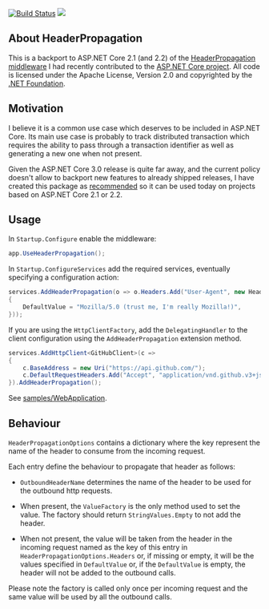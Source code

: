 [![Build Status](https://alefranz.visualstudio.com/HeaderPropagation/_apis/build/status/Build?branchName=master)](https://alefranz.visualstudio.com/HeaderPropagation/_build/latest?definitionId=3&branchName=master) [![](https://img.shields.io/nuget/v/HeaderPropagation.svg)](https://www.nuget.org/packages/HeaderPropagation/)

## About HeaderPropagation

This is a backport to ASP.NET Core 2.1 (and 2.2) of the
[HeaderPropagation middleware](https://github.com/aspnet/AspNetCore/pull/7921) I had recently contributed to the
[ASP.NET Core project](https://github.com/aspnet/AspNetCore).
All code is licensed under the Apache License, Version 2.0 and copyrighted by the [.NET Foundation](https://dotnetfoundation.org/).

## Motivation
I believe it is a common use case which deserves to be included in ASP.NET Core.
Its main use case is probably to track distributed transaction which requires the ability to pass through a transaction identifier as well as generating a new one when not present.

Given the ASP.NET Core 3.0 release is quite far away, and the current policy doesn't allow to backport new features to already shipped releases, I have created this package as [recommended](https://github.com/aspnet/AspNetCore/pull/7921#issuecomment-479717164) so it can be used today on projects based on ASP.NET Core 2.1 or 2.2.

## Usage

In `Startup.Configure` enable the middleware:
```csharp
app.UseHeaderPropagation();
```

In `Startup.ConfigureServices` add the required services, eventually specifying a configuration action:
```csharp
services.AddHeaderPropagation(o => o.Headers.Add("User-Agent", new HeaderPropagationEntry
{
    DefaultValue = "Mozilla/5.0 (trust me, I'm really Mozilla!)",
}));
```
If you are using the `HttpClientFactory`, add the `DelegatingHandler` to the client configuration using the `AddHeaderPropagation` extension method.

```csharp
services.AddHttpClient<GitHubClient>(c =>
{
    c.BaseAddress = new Uri("https://api.github.com/");
    c.DefaultRequestHeaders.Add("Accept", "application/vnd.github.v3+json");
}).AddHeaderPropagation();
```

See [samples/WebApplication](samples/WebApplication).

## Behaviour

`HeaderPropagationOptions` contains a dictionary where the key represent the name of the header to consume from the incoming request.

Each entry define the behaviour to propagate that header as follows:

- `OutboundHeaderName` determines the name of the header to be used for the outbound http requests.

- When present, the `ValueFactory` is the only method used to set the value. The factory should return `StringValues.Empty` to not add the header.

- When not present, the value will be taken from the header in the incoming request named as the key of this
entry in `HeaderPropagationOptions.Headers` or, if missing or empty, it will be the values
specified in `DefaultValue` or, if the `DefaultValue` is empty, the header will not
be added to the outbound calls.

Please note the factory is called only once per incoming request and the same value will be used by all the
outbound calls.